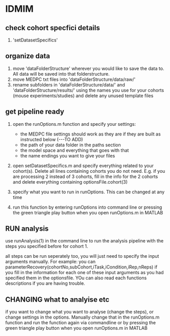 # IDMIM

## check cohort specfici details
1) 'setDatasetSpecifics'

## organize data 
1) move 'dataFolderStructure' wherever you would like to save the data to. All data will be saved into that folderstructure.
2) move MEDPC txt files into 'dataFolderStructure/data/raw/'
3) rename subfolders in 'dataFolderStructure/data/' and 'dataFolderStructure/results/' using the names you use for your cohorts (mouse experiments/studies) and delete any unused template files


## get pipeline ready
1) open the runOptions.m function and specify your settings:
    * the MEDPC file settings should work as they are if they are built as instructed below (---TO ADD)
    * the path of your data folder in the paths section
    * the model space and everything that goes with that
    * the name endings you want to give your files

2) open setDatasetSpecifics.m and specify everything related to your cohort(s). Delete all lines containing cohorts you do not need. E.g. if you are processing 2 instead of 3 cohorts, fill in the info for the 2 cohorts and delete everything containing optionsFile.cohort(3)

3) specify what you want to run in runOptions. This can be changed at any time

4) run this function by entering runOptions into command line or pressing the green triangle play button when you open runOptions.m in MATLAB


## RUN analysis

use runAnalysis(1) in the command line to run the analysis pipeline with the steps you specified before for cohort 1.

all steps can be run seperately too, you will just need to specify the input arguments manually. 
For example: you can parameterRecovery(cohortNo,subCohort,iTask,iCondition,iRep,nReps) if you fill in the information for each one of these input arguments as you had specified them in the optionsfile. YOu can also read each functions descriptions if you are having trouble.


## CHANGING what to analyise etc
 
 if you want to change what you want to analyse (change the steps), or change settings in the options. Manually change that in the runOptions.m function and run the function again via commandline or by pressing the green triangle play button when you open runOptions.m in MATLAB
